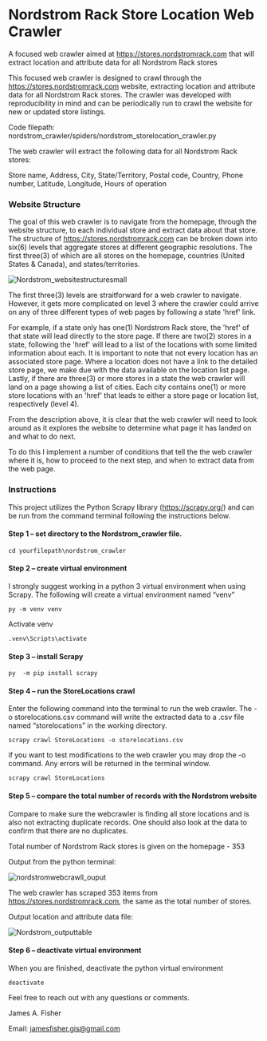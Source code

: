 # Nordstrom Rack Store Location Web Crawler
A focused web crawler aimed at https://stores.nordstromrack.com that will extract location and attribute data for all Nordstrom Rack stores

This focused web crawler is designed to crawl through the https://stores.nordstromrack.com website, extracting location and attribute data for all Nordstrom Rack stores. The crawler was developed with reproducibility in mind and can be periodically run to crawl the website for new or updated store listings.

Code filepath: nordstrom_crawler/spiders/nordstrom_storelocation_crawler.py

The web crawler will extract the following data for all Nordstrom Rack stores:

Store name,  Address,  City,  State/Territory,  Postal code,  Country,  Phone number,  Latitude,  Longitude,  Hours of operation

### Website Structure

The goal of this web crawler is to navigate from the homepage, through the website structure, to each individual store and extract data about that store. The structure of https://stores.nordstromrack.com can be broken down into six(6) levels that aggregate stores at different geographic resolutions. The first three(3) of which are all stores on the homepage, countries (United States & Canada), and states/territories. 

![Nordstrom_websitestructuresmall](https://user-images.githubusercontent.com/85769594/128905045-14aa45d2-f81b-4eb4-a4a7-017a00dd832f.png)

The first three(3) levels are straitforward for a web crawler to navigate. However, it gets more complicated on level 3 where the crawler could arrive on any of three different types of web pages by following a state 'href' link. 

For example, if a state only has one(1) Nordstrom Rack store, the 'href' of that state will lead directly to the store page. If there are two(2) stores in a state, following the 'href' will lead to a list of the locations with some limited information about each. It is important to note that not every location has an associated store page. Where a location does not have a link to the detailed store page, we make due with the data available on the location list page. Lastly, if there are three(3) or more stores in a state the web crawler will land on a page showing a list of cities. Each city contains one(1) or more store locations with an 'href' that leads to either a store page or location list, respectively (level 4). 

From the description above, it is clear that the web crawler will need to look around as it explores the website to determine what page it has landed on and what to do next. 

To do this I implement a number of conditions that tell the the web crawler where it is, how to proceed to the next step, and when to extract data from the web page.

### Instructions

This project utilizes the Python Scrapy library (https://scrapy.org/) and can be run from the command terminal following the instructions below.


#### Step 1 – set directory to the Nordstrom_crawler file.
```
cd yourfilepath\nordstrom_crawler
```
#### Step 2 – create virtual environment
I strongly suggest working in a python 3 virtual environment when using Scrapy. The following will create a virtual environment named “venv”
```
py -m venv venv
```
Activate venv
```
.venv\Scripts\activate
```
#### Step 3 – install Scrapy
```
py  -m pip install scrapy
```
#### Step 4 – run the StoreLocations crawl
Enter the following command into the terminal to run the web crawler. The -o storelocations.csv command will write the extracted data to a .csv file named “storelocations” in the working directory.
```
scrapy crawl StoreLocations -o storelocations.csv
```
if you want to test modifications to the web crawler you may drop the -o command. Any errors will be returned in the terminal window.
```
scrapy crawl StoreLocations
```
#### Step 5 – compare the total number of records with the Nordstrom website
Compare to make sure the webcrawler is finding all store locations and is also not extracting duplicate records. One should also look at the data to confirm that there are no duplicates. 

Total number of Nordstrom Rack stores is given on the homepage - 353

Output from the python terminal:

![nordstromwebcrawll_ouput](https://user-images.githubusercontent.com/85769594/128913778-7970fee4-5961-4d23-89e3-1f40180afffa.png)

The web crawler has scraped 353 items from https://stores.nordstromrack.com, the same as the total number of stores.

Output location and attribute data file:

![Nordstrom_outputtable](https://user-images.githubusercontent.com/85769594/128913594-2be42f27-6b6d-4242-964e-4c207854c0be.png)

#### Step 6 – deactivate virtual environment
When you are finished, deactivate the python virtual environment
```
deactivate
```

Feel free to reach out with any questions or comments.

James A. Fisher

Email: jamesfisher.gis@gmail.com
